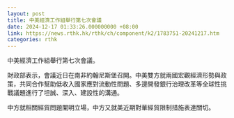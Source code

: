 ```yaml
---
layout: post
title: 中美經濟工作組舉行第七次會議
date: 2024-12-17 01:33:26.000000000 +08:00
link: https://news.rthk.hk/rthk/ch/component/k2/1783751-20241217.htm
categories: rthk
---
```


中美經濟工作組舉行第七次會議。

財政部表示，會議近日在南非約翰尼斯堡召開。中美雙方就兩國宏觀經濟形勢與政策，共同合作幫助低收入國家應對流動性問題、多邊開發銀行治理改革等全球性挑戰議題進行了坦誠、深入、建設性的溝通。

中方就相關經貿問題闡明立場，中方又就美近期對華經貿限制措施表達關切。
